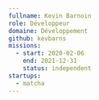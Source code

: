 ```yaml
---
fullname: Kevin Barnoin
role: Développeur
domaine: Développement
github: kevbarns
missions:
  - start: 2020-02-06
    end: 2021-12-31
    status: independent
startups:
  - matcha
---
```

